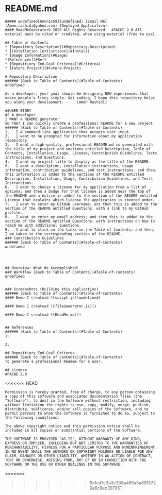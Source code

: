 # README.md
    ##### undefined[Amon1459](undefined) [Email Me](Amon.rashidi@yahoo.com) [Deployed Application]
    #### ReadMeGenerator© 2020 All Rights Reserved.  APACHE 2.O All material must be cited or credited, when using material (free to use).
    
    ## Table of Contents
    * [Repository Description](#Repository-Description)
    * [Installation Instructions](#Install)
    * [Usage Information](#Usage)
    *[References](#Ref)
    * [Repositiory End-Goal Criterea](#Criterea)
    * [Future Project](#Future-Project)
    
    # Repository Description
    ###### [Back to Table of Contents](#Table-of-Contents)
    undefined
    
    As a developer, your goal should be designing NEW experiences that makes people's lives simple. Get coding, I hope this repository helps you along your development. -    [Amon Rashidi]
    
    ##USER-STORY
    AS A developer
    I WANT a README generator
    SO THAT I can quickly create a professional README for a new project
    ###### [Back to Table of Contents](#Table-of-Contents)
    1.   I a command-line application that accepts user input.
    2.   I want to be prompted for information about my application repository.
    3.   I want a high-quality, professional README.md is generated with the title of my project and sections entitled Description, Table of Contents, Installation, Usage, License, Contribution Guidelines, Tests Instructions, and Questions.
    4.   I want my project title to display as the title of the README.
    5.   I want a description, installation instructions, usage information, contribution guidelines, and test instructions; and then, this information is added to the sections of the README entitled Description, Installation, Usage, Contribution Guidelines, and Tests Instructions.
    6.   I want to choose a license for my application from a list of options; and then a badge for that license is added near the top of the README and a notice is added to the section of the README entitled License that explains which license the application is covered under.  
    7.   I want to enter my GitHub username; ant then this is added to the section of the README entitled Questions, with a link to my GitHub profile.
    8.   I want to enter my email address; and then this is added to the section of the README entitled Questions, with instructions on how to reach me with additional questions.
    9.   I want to click on the links in the Table of Contents; and then, I am taken to the corresponding section of the README.
    ### Contribution Guidelines
    ###### [Back to Table of Contents](#Table-of-Contents)
    undefined
    
    
 
    
    ## Overview: What We Accomplished!
    ### Workflow [Back to Table of Contents](#Table-of-Contents)
    undefined
    
    
    ### Screenshots (Building this application)
    ###### [Back to Table of Contents](#Table-of-Contents)
    #### Demo I createad ![script.js](undefined)
    
    #### Demo I createad ![fileGenerator.js]()
    
    #### Demo I createad ![ReadMe.md]()
    
    
    ## References
    ###### [Back to Table of Contents](#Table-of-Contents)
    1.  
    
    2.  
    
    ## Repositiory End-Goal Criterea
    ###### [Back to Table of Contents](#Table-of-Contents)
    To generate a professional Readme for a user. 
    
    ## License
    APACHE 2.O
    
<<<<<<< HEAD

    
    Permission is hereby granted, free of charge, to any person obtaining a copy of this software and associated documentation files (the "Software"), to deal in the Software without restriction, including without limitation the rights to use, copy, modify, merge, publish, distribute, sublicense, and/or sell copies of the Software, and to permit persons to whom the Software is furnished to do so, subject to the following conditions:
    
    The above copyright notice and this permission notice shall be included in all copies or substantial portions of the Software.
    
    THE SOFTWARE IS PROVIDED "AS IS", WITHOUT WARRANTY OF ANY KIND, EXPRESS OR IMPLIED, INCLUDING BUT NOT LIMITED TO THE WARRANTIES OF MERCHANTABILITY, FITNESS FOR A PARTICULAR PURPOSE AND NONINFRINGEMENT. IN NO EVENT SHALL THE AUTHORS OR COPYRIGHT HOLDERS BE LIABLE FOR ANY CLAIM, DAMAGES OR OTHER LIABILITY, WHETHER IN AN ACTION OF CONTRACT, TORT OR OTHERWISE, ARISING FROM, OUT OF OR IN CONNECTION WITH THE SOFTWARE OR THE USE OR OTHER DEALINGS IN THE SOFTWARE.
=======
   
>>>>>>> 8a1cd7c3a3c338a485a5a8913729e6c9ec397951
